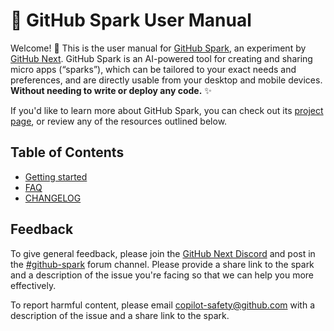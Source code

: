 # 📖 GitHub Spark User Manual

Welcome! 👋 This is the user manual for [GitHub Spark](https://gh.io/spark), an experiment by [GitHub Next](https://githubnext.com). GitHub Spark is an AI-powered tool for creating and sharing micro apps (“sparks”), which can be tailored to your exact needs and preferences, and are directly usable from your desktop and mobile devices. **Without needing to write or deploy any code.** ✨

If you'd like to learn more about GitHub Spark, you can check out its [project page](https://githubnext.com/projects/github-spark/), or review any of the resources outlined below.

## Table of Contents

* [Getting started](getting-started.md)
* [FAQ](faq.md)
* [CHANGELOG](CHANGELOG.md)

## Feedback

To give general feedback, please join the [GitHub Next Discord](https://discord.gg/FeGshJZ2yy) and post in the [#github-spark](https://discord.com/channels/735557230698692749/1237161687233200279) forum channel. Please provide a share link to the spark and a description of the issue you're facing so that we can help you more effectively.

To report harmful content, please email copilot-safety@github.com with a description of the issue and a share link to the spark.
